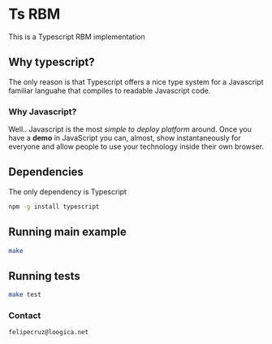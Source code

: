 # Ts RBM

This is a Typescript RBM implementation

## Why typescript?

The only reason is that Typescript offers a nice type system for a Javascript
familiar languahe that compiles to readable Javascript code.

### Why Javascript?

Well.. Javascript is the most *simple to deploy platform* around. Once you have
a **demo** in JavaScript you can, almost, show instantaneously for everyone and
allow people to use your technology inside their own browser.

## Dependencies

The only dependency is Typescript

```sh
npm -g install typescript
```

## Running main example

```sh
make
```

## Running tests

```sh
make test
```

### Contact

`felipecruz@loogica.net`

